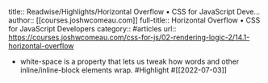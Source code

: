 title:: Readwise/Highlights/Horizontal Overflow • CSS for JavaScript Deve...
author:: [[courses.joshwcomeau.com]]
full-title:: Horizontal Overflow • CSS for JavaScript Developers
category:: #articles
url:: https://courses.joshwcomeau.com/css-for-js/02-rendering-logic-2/14.1-horizontal-overflow

- white-space is a property that lets us tweak how words and other inline/inline-block elements wrap. #Highlight #[[2022-07-03]]